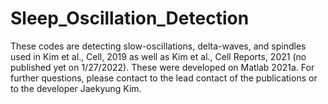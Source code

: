 # Sleep_Oscillation_Detection

These codes are detecting slow-oscillations, delta-waves, and spindles used in Kim et al., Cell, 2019 as well as Kim et al., Cell Reports, 2021 (no published yet on 1/27/2022).
These were developed on Matlab 2021a.
For further questions, please contact to the lead contact of the publications or to the developer Jaekyung Kim.

